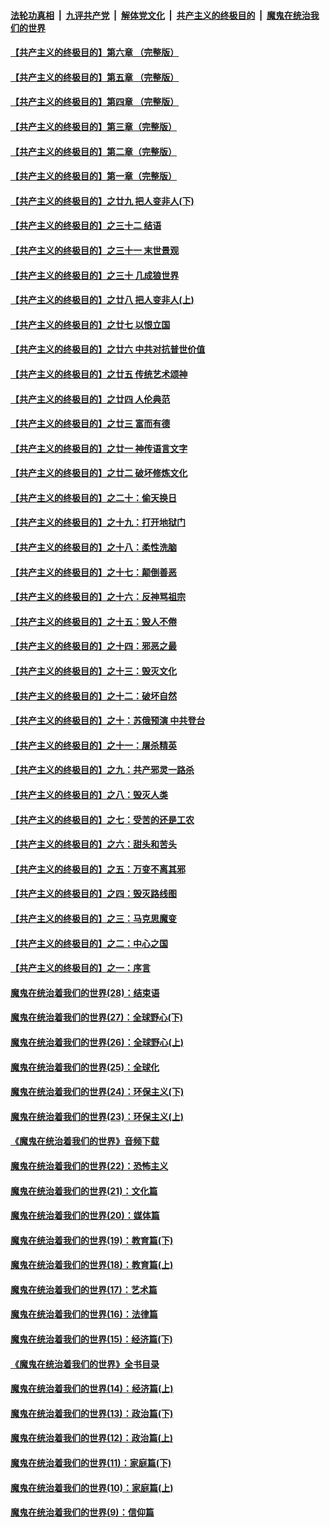 

####  [法轮功真相](../../../../basic/blob/master/README.md?t=07082102) &nbsp;|&nbsp; [九评共产党](../../../../9ping.md/blob/master/README.md?t=07082102) &nbsp;|&nbsp; [解体党文化](../../../../jtdwh.md/blob/master/README.md?t=07082102)  &nbsp;|&nbsp; [共产主义的终极目的](../../../../gczydzjmd.md/blob/master/README.md?t=07082102) &nbsp;|&nbsp; [魔鬼在统治我们的世界](../../../../mgztzwmdsj.md/blob/master/README.md?t=07082102) 

#### [【共产主义的终极目的】第六章 （完整版）](../pages/nsc422/n11428913.md?t=07082102) 

#### [【共产主义的终极目的】第五章 （完整版）](../pages/nsc422/n11428912.md?t=07082102) 

#### [【共产主义的终极目的】第四章 （完整版）](../pages/nsc422/n11428907.md?t=07082102) 

#### [【共产主义的终极目的】第三章（完整版）](../pages/nsc422/n11428848.md?t=07082102) 

#### [【共产主义的终极目的】第二章（完整版）](../pages/nsc422/n11428831.md?t=07082102) 

#### [【共产主义的终极目的】第一章（完整版）](../pages/nsc422/n11417651.md?t=07082102) 

#### [【共产主义的终极目的】之廿九 把人变非人(下)](../pages/nsc422/n11344140.md?t=07082102) 

#### [【共产主义的终极目的】之三十二 结语](../pages/nsc422/n11360535.md?t=07082102) 

#### [【共产主义的终极目的】之三十一 末世景观](../pages/nsc422/n11351129.md?t=07082102) 

#### [【共产主义的终极目的】之三十 几成狼世界](../pages/nsc422/n11348280.md?t=07082102) 

#### [【共产主义的终极目的】之廿八 把人变非人(上)](../pages/nsc422/n11340492.md?t=07082102) 

#### [【共产主义的终极目的】之廿七 以恨立国](../pages/nsc422/n11336944.md?t=07082102) 

#### [【共产主义的终极目的】之廿六 中共对抗普世价值](../pages/nsc422/n11324785.md?t=07082102) 

#### [【共产主义的终极目的】之廿五 传统艺术颂神](../pages/nsc422/n11296396.md?t=07082102) 

#### [【共产主义的终极目的】之廿四 人伦典范](../pages/nsc422/n11296397.md?t=07082102) 

#### [【共产主义的终极目的】之廿三 富而有德](../pages/nsc422/n11283598.md?t=07082102) 

#### [【共产主义的终极目的】之廿一 神传语言文字](../pages/nsc422/n11263265.md?t=07082102) 

#### [【共产主义的终极目的】之廿二 破坏修炼文化](../pages/nsc422/n11245728.md?t=07082102) 

#### [【共产主义的终极目的】之二十：偷天换日](../pages/nsc422/n11238846.md?t=07082102) 

#### [【共产主义的终极目的】之十九：打开地狱门](../pages/nsc422/n11206376.md?t=07082102) 

#### [【共产主义的终极目的】之十八：柔性洗脑](../pages/nsc422/n11199994.md?t=07082102) 

#### [【共产主义的终极目的】之十七：颠倒善恶](../pages/nsc422/n11179782.md?t=07082102) 

#### [【共产主义的终极目的】之十六：反神骂祖宗](../pages/nsc422/n11166798.md?t=07082102) 

#### [【共产主义的终极目的】之十五：毁人不倦](../pages/nsc422/n11166792.md?t=07082102) 

#### [【共产主义的终极目的】之十四：邪恶之最](../pages/nsc422/n11150249.md?t=07082102) 

#### [【共产主义的终极目的】之十三：毁灭文化](../pages/nsc422/n11135227.md?t=07082102) 

#### [【共产主义的终极目的】之十二：破坏自然](../pages/nsc422/n11135214.md?t=07082102) 

#### [【共产主义的终极目的】之十：苏俄预演 中共登台](../pages/nsc422/n11118424.md?t=07082102) 

#### [【共产主义的终极目的】之十一：屠杀精英](../pages/nsc422/n11118442.md?t=07082102) 

#### [【共产主义的终极目的】之九：共产邪灵一路杀](../pages/nsc422/n11114139.md?t=07082102) 

#### [【共产主义的终极目的】之八：毁灭人类](../pages/nsc422/n11108503.md?t=07082102) 

#### [【共产主义的终极目的】之七：受苦的还是工农](../pages/nsc422/n11101809.md?t=07082102) 

#### [【共产主义的终极目的】之六：甜头和苦头](../pages/nsc422/n11096971.md?t=07082102) 

#### [【共产主义的终极目的】之五：万变不离其邪](../pages/nsc422/n11091285.md?t=07082102) 

#### [【共产主义的终极目的】之四：毁灭路线图](../pages/nsc422/n11086284.md?t=07082102) 

#### [【共产主义的终极目的】之三：马克思魔变](../pages/nsc422/n11061941.md?t=07082102) 

#### [【共产主义的终极目的】之二：中心之国](../pages/nsc422/n11047728.md?t=07082102) 

#### [【共产主义的终极目的】之一：序言](../pages/nsc422/n11086077.md?t=07082102) 

#### [魔鬼在统治着我们的世界(28)：结束语](../pages/nsc422/n10936246.md?t=07082102) 

#### [魔鬼在统治着我们的世界(27)：全球野心(下)](../pages/nsc422/n10928319.md?t=07082102) 

#### [魔鬼在统治着我们的世界(26)：全球野心(上)](../pages/nsc422/n10900318.md?t=07082102) 

#### [魔鬼在统治着我们的世界(25)：全球化](../pages/nsc422/n10788205.md?t=07082102) 

#### [魔鬼在统治着我们的世界(24)：环保主义(下)](../pages/nsc422/n10695307.md?t=07082102) 

#### [魔鬼在统治着我们的世界(23)：环保主义(上)](../pages/nsc422/n10688613.md?t=07082102) 

#### [《魔鬼在统治着我们的世界》音频下载](../pages/nsc422/n10635553.md?t=07082102) 

#### [魔鬼在统治着我们的世界(22)：恐怖主义](../pages/nsc422/n10614727.md?t=07082102) 

#### [魔鬼在统治着我们的世界(21)：文化篇](../pages/nsc422/n10597706.md?t=07082102) 

#### [魔鬼在统治着我们的世界(20)：媒体篇](../pages/nsc422/n10586579.md?t=07082102) 

#### [魔鬼在统治着我们的世界(19)：教育篇(下)](../pages/nsc422/n10564808.md?t=07082102) 

#### [魔鬼在统治着我们的世界(18)：教育篇(上)](../pages/nsc422/n10526970.md?t=07082102) 

#### [魔鬼在统治着我们的世界(17)：艺术篇](../pages/nsc422/n10499093.md?t=07082102) 

#### [魔鬼在统治着我们的世界(16)：法律篇](../pages/nsc422/n10485969.md?t=07082102) 

#### [魔鬼在统治着我们的世界(15)：经济篇(下)](../pages/nsc422/n10469975.md?t=07082102) 

#### [《魔鬼在统治着我们的世界》全书目录](../pages/nsc422/n10464261.md?t=07082102) 

#### [魔鬼在统治着我们的世界(14)：经济篇(上)](../pages/nsc422/n10457370.md?t=07082102) 

#### [魔鬼在统治着我们的世界(13)：政治篇(下)](../pages/nsc422/n10448270.md?t=07082102) 

#### [魔鬼在统治着我们的世界(12)：政治篇(上)](../pages/nsc422/n10444576.md?t=07082102) 

#### [魔鬼在统治着我们的世界(11)：家庭篇(下)](../pages/nsc422/n10440961.md?t=07082102) 

#### [魔鬼在统治着我们的世界(10)：家庭篇(上)](../pages/nsc422/n10435448.md?t=07082102) 

#### [魔鬼在统治着我们的世界(9)：信仰篇](../pages/nsc422/n10432159.md?t=07082102) 

